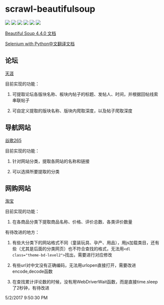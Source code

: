 # scrawl-beautifulsoup

![](https://img.shields.io/badge/Python-3.6.1-brightgreen.svg?style=flat)
![](https://img.shields.io/badge/BeautifulSoup-4.5.3-green.svg?style=flat) 
![](https://img.shields.io/badge/lxml--yellow.svg?style=flat)
![](https://img.shields.io/badge/Selenium--orange.svg?style=flat) 
![](https://img.shields.io/badge/Webdriver-PhantomJS-red.svg?style=flat)
![](https://img.shields.io/badge/Chorme--blue.svg?style=flat)

[Beautiful Soup 4.4.0 文档](http://beautifulsoup.readthedocs.io/zh_CN/latest/)

[Selenium with Python中文翻译文档](http://selenium-python-zh.readthedocs.io/en/latest/index.html)


## 论坛 ##
[天涯](http://bbs.tianya.cn)

目前实现的功能：

1. 可提取论坛各版块名称、板块内帖子的标题、发帖人、时间，并根据回帖线索串联帖子

2. 可自定义提取的版块名称、版块内爬取深度，以及帖子爬取深度

## 导航网站 ##
[谷歌265](http://www.265.com/)

目前实现的功能：

1. 针对网站分类，提取各网站的名称和链接

2. 可以选择所要提取的分类

## 网购网站 ##
[淘宝](https://www.taobao.com/)

目前实现的功能：

1. 在各商品分类下提取商品名称、价格、评价总数、各类评价数量

有待改进的地方：

1. 有些大分类下的网站格式不同（童装玩具、孕产、用品），用js加载类目，还有些（尤其是后面的分类网页）也不符合查找的格式，无法用`<dl class="theme-bd-level2">`找出，需要进行对应修改

2. 有些url对中文没有正确编码，无法用urlopen直接打开，需要改进encode,decode函数

3. 在查找累计评论数的时候，没有用WebDriverWait函数，而是直接time.sleep了2秒钟，有待改进

5/2/2017 9:50:30 PM 
